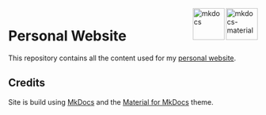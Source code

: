 <a href="https://squidfunk.github.io/mkdocs-material" target="_blank" rel="nofollow">
  <img src="https://cdn.jsdelivr.net/gh/Andre601/devins-badges@v3.x-mkdocs-material/assets/cozy/built-with/mkdocs-material_vector.svg" align="right" height="64" alt="mkdocs-material", title="Built with Material for MkDocs">
</a>
<a href="https://www.mkdocs.org" target="_blank" rel="nofollow">
  <img src="https://cdn.jsdelivr.net/npm/@intergrav/devins-badges@3/assets/cozy/built-with/mkdocs_vector.svg" align="right" height="64" alt="mkdocs" title="Blog built with MkDocs">
</a>

# Personal Website

This repository contains all the content used for my [personal website][website].

## Credits

Site is build using [MkDocs][mkdocs] and the [Material for MkDocs][theme] theme.

[website]: https://hyper.lol
[pages]: https://codeberg.page

[mkdocs]: https://www.mkdocs.org
[theme]: https://squidfunk.github.io/mkdocs-material